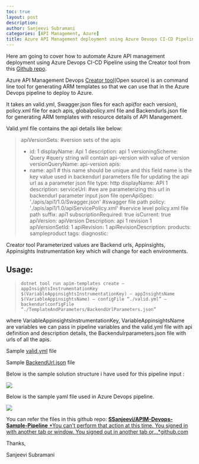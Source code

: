 ```yaml
---
toc: true
layout: post
description: 
author: Sanjeevi Subramani
categories: [API Management, Azure]
title: Azure API Management deployment using Azure Devops CI-CD Pipeline using ARM templates and Yaml file
---
```


Here am going to cover how to automate Azure API management deployment using Azure Devops CI-CD Pipeline using the Creator tool from this [Github repo](https://github.com/Azure/azure-api-management-devops-resource-kit).

Azure API Management Devops [Creator tool](https://github.com/Azure/azure-api-management-devops-resource-kit/blob/master/src/APIM_ARMTemplate/README.md#Creator)(Open source) is an command line tool for generating ARM templates so that we can use that in the Azure Devops pipeline to deploy to Azure.

It takes an valid.yml, Swagger.json files for each api(for each version), policy.xml file for each apis, globalpolicy.xml file and Backendurls.json file for generating ARM templates with resource details of API Management.

Valid.yml file contains the api details like below:
>  apiVersionSets: #version sets of the apis
>  - id: 1
>  displayName: Api 1
>  description: api 1
>  versioningScheme: Query #query string will contain api-version with value of version
>  versionQueryName: api-version
>  apis:
>  - name: api1 # this name should be unique and this field name is the key value used in backendurl parameters file for updating the api url as a parameter json file
>  type: http
>  displayName: API 1
>  description:
>  serviceUrl: #we are parameterizing this url in backendurl parameter input json file
>  openApiSpec: './apis/api1/1.0/Swagger.json' #swagger file path
>  policy: './apis/api1/1.0/apiServicePolicy.xml' #service level policy.xml file path
>  suffix: api1
>  subscriptionRequired: true
>  isCurrent: true
>  apiVersion: apiVersion
>  Description: api 1 revision 1 apiVersionSetId: 1
>  apiRevision: 1
>  apiRevisionDescription:
>  products: sampleproduct
>  tags:
>  diagnostic:

Creator tool Parameterized values are Backend urls, Appinsights, Appinsights Instrumentation key which will change for each environments.

## Usage:
>  `dotnet tool run apim-templates create — appInsightsInstrumentationKey $(VariableAppinsightsInstrumentationKey) — appInsightsName $(VariableAppinsightsName) — configFile “./valid.yml” — backendurlconfigFile “./TemplateAndParameters/BackendUrlParameters.json”`

where VariableAppinsightsInstrumentationKey, VariableAppinsightsName are variables we can pass in pipeline variables and the valid.yml file with api definition and description details, the Backendulrparameters.json file with urls of all the apis.

Sample [valid.yml](https://github.com/SSanjeevi/APIM-Devops-Sample-Pipeline/blob/master/InputFiles/valid.yml) file

Sample [BackendUrl.json](https://github.com/SSanjeevi/APIM-Devops-Sample-Pipeline/blob/master/InputFiles/TemplateAndParameters/SampleBackendUrlParameters.json) file

Below is the sample solution structure i have used for this pipeline input :

![](https://cdn-images-1.medium.com/max/2000/1*kCY0_tSUhzIyIDpHkDwbfw.png)

Below is the sample yaml file used in Azure Devops pipeline.

![](https://cdn-images-1.medium.com/max/5152/1*cuZZ6myRIci6OhHjdyXzFg.png)

You can refer the files in this github repo:
[**SSanjeevi/APIM-Devops-Sample-Pipeline**
*You can't perform that action at this time. You signed in with another tab or window. You signed out in another tab or…*github.com](https://github.com/SSanjeevi/APIM-Devops-Sample-Pipeline)

Thanks,

Sanjeevi Subramani
